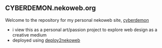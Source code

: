 ## CYBERDEMON.nekoweb.org
Welcome to the repository for my personal nekoweb site, [cyberdemon](cyberdemon.nekoweb.org/)
- i view this as a personal art/passion project to explore web design as a creative medium
- deployed using [deploy2nekoweb](https://github.com/marketplace/actions/deploy-to-nekoweb/)

